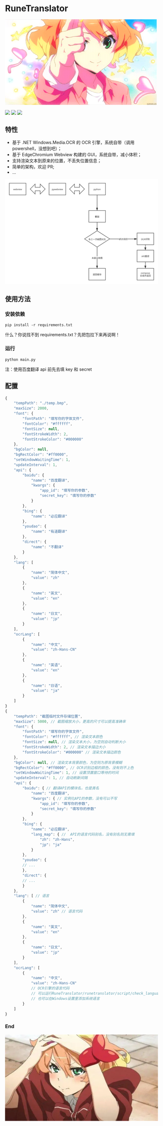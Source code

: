 # RuneTranslator

![](https://raw.githubusercontent.com/ODtian/RuneTranslator/master/asset/老婆🐟.gif)

![](https://img.shields.io/github/stars/ODtian/RuneTranslator.svg)
![](https://img.shields.io/github/forks/ODtian/RuneTranslator.svg)
![](https://img.shields.io/github/issues/ODtian/RuneTranslator.svg)

## 特性

-   基于 .NET Windows.Media.OCR 的 OCR 引擎，系统自带（调用 powershell，没想到吧）；
-   基于 EdgeChromium Webview 构建的 GUI，系统自带，减小体积；
-   支持渲染文本到原来的位置，不丢失位置信息；
-   简单的架构，欢迎 PR;
-   ...

![](https://raw.githubusercontent.com/ODtian/RuneTranslator/master/asset/flow.svg)

## 使用方法

### 安装依赖

```
pip install -r requirements.txt
```

什么？你说找不到 requirements.txt？先把包拉下来再说啊！

### 运行

```
python main.py
```

注：使用百度翻译 api 前先去填 key 和 secret

## 配置

```javascript
{
    "tempPath": "./temp.bmp",
    "maxSize": 2000,
    "font": {
        "fontPath": "填写你的字体文件",
        "fontColor": "#ffffff",
        "fontSize": null,
        "fontStrokeWidth": 2,
        "fontStrokeColor": "#000000"
    },
    "bgColor": null,
    "bgRectColor": "#ff0000",
    "setWindowWaitingTime": 1,
    "updateInterval": 1,
    "api": {
        "baidu": {
            "name": "百度翻译",
            "kwargs": {
                "app_id": "填写你的参数",
                "secret_key": "填写你的参数"
            }
        },
        "bing": {
            "name": "必应翻译"
        },
        "youdao": {
            "name": "有道翻译"
        },
        "direct": {
            "name": "不翻译"
        }
    },
    "lang": [
        {
            "name": "简体中文",
            "value": "zh"
        },
        {
            "name": "英文",
            "value": "en"
        },
        {
            "name": "日文",
            "value": "jp"
        }
    ],
    "ocrLang": [
        {
            "name": "中文",
            "value": "zh-Hans-CN"
        },
        {
            "name": "英语",
            "value": "en"
        },
        {
            "name": "日语",
            "value": "ja"
        }
    ]
}
{
    "tempPath": "截图临时文件存储位置",
    "maxSize": 5000, // 截图缩放大小，更高的尺寸可以提高准确率
    "font": {
        "fontPath": "填写你的字体文件",
        "fontColor": "#ffffff", // 渲染文本颜色
        "fontSize": null, // 渲染文本大小，为空则自动判断大小
        "fontStrokeWidth": 2, // 渲染文本描边大小
        "fontStrokeColor": "#000000" // 渲染文本描边颜色
    },
    "bgColor": null, // 渲染文本背景颜色，为空则为原背景模糊
    "bgRectColor": "#ff0000", // OCR识别边框的颜色，没有则不上色
    "setWindowWaitingTime": 1, // 设置顶置窗口等待的时间
    "updateInterval": 1, // 自动刷新间隔
    "api": {
        "baidu": { // 翻译API的模块名，也是类名
            "name": "百度翻译",
            "kwargs": { // 实例化API的参数，没有可以不写
                "app_id": "填写你的参数",
                "secret_key": "填写你的参数"
            }
        },
        "bing": {
            "name": "必应翻译",
            "lang_map": { //  API的语言代码别名，没有别名则无需填
                "zh": "zh-Hans",
                "jp": "ja"
            }
        },
        "youdao": {
        // ...
        },
        "direct": {
        // ...
        }
    },
    "lang": [ // 语言
        {
            "name": "简体中文",
            "value": "zh" // 语言代码
        },
        {
            "name": "英文",
            "value": "en"
        },
        {
            "name": "日文",
            "value": "jp"
        }
    ],
    "ocrLang": [
        {
            "name": "中文",
            "value": "zh-Hans-CN"
            // OCR引擎的语言代码
            // 可以运行RuneTranslator/runetranslator/script/check_languages.ps1查看支持的语言
            // 也可以在Windows设置里添加系统语言
        }
    ]
}
```

### End

![](https://raw.githubusercontent.com/ODtian/RuneTranslator/master/asset/娇羞🐟.webp)
